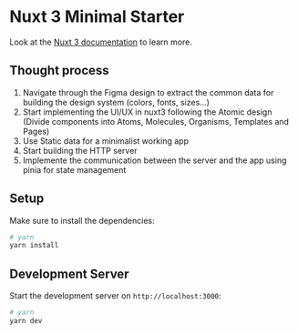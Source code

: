 # Nuxt 3 Minimal Starter

Look at the [Nuxt 3 documentation](https://nuxt.com/docs/getting-started/introduction) to learn more.

## Thought process

1. Navigate through the Figma design to extract the common data for building the design system (colors, fonts, sizes...)
2. Start implementing the UI/UX in nuxt3 following the Atomic design (Divide components into Atoms, Molecules, Organisms, Templates and Pages)
3. Use Static data for a minimalist working app
4. Start building the HTTP server
5. Implemente the communication between the server and the app using pinia for state management
   
## Setup

Make sure to install the dependencies:

```bash
# yarn
yarn install
```

## Development Server

Start the development server on `http://localhost:3000`:

```bash
# yarn
yarn dev
```
